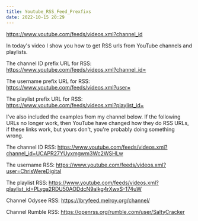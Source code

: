 ```yaml
---
title: Youtube_RSS_Feed_Prexfixs
date: 2022-10-15 20:29
---
```

https://www.youtube.com/feeds/videos.xml?channel_id


In today's video I show you how to get RSS urls from YouTube channels and playlists.

The channel ID prefix URL for RSS:
https://www.youtube.com/feeds/videos.xml?channel_id=

The username prefix URL for RSS:
https://www.youtube.com/feeds/videos.xml?user=

The playlist prefix URL for RSS:
https://www.youtube.com/feeds/videos.xml?playlist_id=

I've also included the examples from my channel below. If the following URLs no longer work, then YouTube have changed how they do RSS URLs, if these links work, but yours don't, you're probably doing something wrong.

The channel ID RSS:
https://www.youtube.com/feeds/videos.xml?channel_id=UCAPR27YUyxmgwm3Wc2WSHLw

The username RSS:
https://www.youtube.com/feeds/videos.xml?user=ChrisWereDigital

The playlist RSS:
https://www.youtube.com/feeds/videos.xml?playlist_id=PLyga2RDU50AODdcN9aIkg4rXwxS-174uW

Channel Odysee RSS:
https://lbryfeed.melroy.org/channel/

Channel Rumble RSS:
https://openrss.org/rumble.com/user/SaltyCracker
